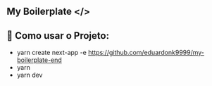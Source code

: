 ## My Boilerplate </>


## :hammer: Como usar o Projeto:
- yarn create next-app -e https://github.com/eduardonk9999/my-boilerplate-end
- yarn
- yarn dev


